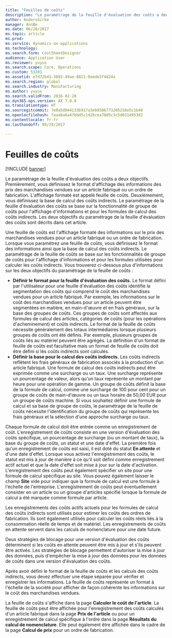 ```yaml
---
title: "Feuilles de coûts"
description: "Le paramétrage de la feuille d'évaluation des coûts a deux objectifs. Premièrement, vous définissez le format d'affichage des informations des prix des marchandises vendues sur un article fabriqué ou un ordre de fabrication. L'affichage formaté est appelé feuille de coûts. Deuxièmement, vous définissez la base de calcul des coûts indirects. Le paramétrage de la feuille d'évaluation des coûts se base sur la fonctionnalité de groupe de coûts pour l'affichage d'informations et pour les formules de calcul des coûts indirects. Les deux objectifs du paramétrage de la feuille d'évaluation des coûts sont décrits dans cet article."
author: AndersGirke
manager: AnnBe
ms.date: 06/20/2017
ms.topic: article
ms.prod: 
ms.service: dynamics-ax-applications
ms.technology: 
ms.search.form: CostSheetDesigner
audience: Application User
ms.reviewer: yuyus
ms.search.scope: Core, Operations
ms.custom: 53201
ms.assetid: e7d72b43-3892-49ae-8821-9eede3f4d24a
ms.search.region: global
ms.search.industry: Manufacturing
ms.author: yuyus
ms.search.validFrom: 2016-02-28
ms.dyn365.ops.version: AX 7.0.0
ms.translationtype: HT
ms.sourcegitcommit: 7e0a5d044133b917a3eb9386773205218e5c1b40
ms.openlocfilehash: 7aaa8a6a47bbd5c1d26cea7b05c3c5d031495382
ms.contentlocale: fr-fr
ms.lasthandoff: 09/29/2017

---
```


# <a name="costing-sheets"></a>Feuilles de coûts

[!INCLUDE [banner](../includes/banner.md)]

Le paramétrage de la feuille d'évaluation des coûts a deux objectifs. Premièrement, vous définissez le format d'affichage des informations des prix des marchandises vendues sur un article fabriqué ou un ordre de fabrication. L'affichage formaté est appelé feuille de coûts. Deuxièmement, vous définissez la base de calcul des coûts indirects. Le paramétrage de la feuille d'évaluation des coûts se base sur la fonctionnalité de groupe de coûts pour l'affichage d'informations et pour les formules de calcul des coûts indirects. Les deux objectifs du paramétrage de la feuille d'évaluation des coûts sont décrits dans cet article. 

Une feuille de coûts est l'affichage formaté des informations sur le prix des marchandises vendues pour un article fabriqué ou un ordre de fabrication. Lorsque vous paramétrez une feuille de coûts, vous définissez le format des informations ainsi que la base de calcul des coûts indirects. Le paramétrage de la feuille de coûts se base sur les fonctionnalités de groupe de coûts pour l'affichage d'informations et pour les formules utilisées pour calculer les coûts indirects. Vous trouverez ci-dessous plus d'informations sur les deux objectifs du paramétrage de la feuille de coûts :
-   **Définir le format pour la feuille d'évaluation des coûts.** Le format défini par l'utilisateur pour une feuille d'évaluation des coûts identifie la segmentation des coûts qui comprend le coût des marchandises vendues pour un article fabriqué. Par exemple, les informations sur le coût des marchandises vendues pour un article peuvent être segmentées en matière, en main-d'œuvre et en frais généraux, sur la base des groupes de coûts. Ces groupes de coûts sont affectés aux formules de calcul des articles, catégories de coûts (pour les opérations d'acheminement) et coûts indirects. Le format de la feuille de coûts nécessite généralement des totaux intermédiaires lorsque plusieurs groupes de coûts ont été définis. Par exemple, plusieurs groupes de coûts liés au matériel peuvent être agrégés. La définition d'un format de feuille de coûts est facultative mais un format de feuille de coûts doit être défini si lés coûts indirects sont calculés.
-   **Définir la base pour le calcul des coûts indirects.** Les coûts indirects reflètent les frais généraux de fabrication associés à la production d'un article fabriqué. Une formule de calcul des coûts indirects peut être exprimée comme une surcharge ou un taux. Une surcharge représente un pourcentage de valeur, alors qu'un taux représente un montant par heure pour une opération de gamme. Un groupe de coûts définit la base de la formule de calcul, comme une surcharge de 100 pour cent pour un groupe de coûts de main-d'œuvre ou un taux horaire de 50,00 EUR pour un groupe de coûts machine. Si vous souhaitez définir une formule de calcul et sa base de groupe de coûts, le paramétrage de la feuille de coûts nécessite l'identification du groupe de coûts qui représente les frais généraux et la sélection d'une approche surcharge ou taux.

Chaque formule de calcul doit être entrée comme un enregistrement de coût. L'enregistrement de coûts consiste en une version d'évaluation des coûts spécifique, un pourcentage de surcharge (ou un montant de taux), la base du groupe de coûts, un statut et une date d'effet. La première fois qu'un enregistrement de coûts est saisi, il est doté du statut **En attente** et d'une date d'effet. Lorsque vous activez l'enregistrement des coûts, le statut est mis à jour de manière à ce qu'il soit défini comme enregistrement actif actuel et que la date d'effet soit mise à jour sur la date d'activation. L'enregistrement des coûts peut également spécifier un site pour une formule de calcul spécifique au site. Vous pouvez également laisser le champ **Site** vide pour indiquer que la formule de calcul est une formule à l'échelle de l'entreprise. L'enregistrement de coûts peut éventuellement consister en un article ou un groupe d'articles spécifié lorsque la formule de calcul a été marquée comme formule par article. 

Les enregistrements des coûts actifs actuels pour les formules de calcul des coûts indirects sont utilisés pour estimer les coûts des ordres de fabrication. Ils sont également utilisés pour calculer les coûts réels liés à la consommation réelle de temps et de matériel. Les enregistrements de coûts en attente servent dans les calculs de nomenclature pour une date future. 

Deux stratégies de blocage pour une version d'évaluation des coûts déterminent si les coûts en attente peuvent être mis à jour et s'ils peuvent être activés. Les stratégies de blocage permettent d'autoriser la mise à jour des données, puis d'empêcher la mise à jour des données pour les données de coûts dans une version d'évaluation des coûts. 

Après avoir défini le format de la feuille de coûts et les calculs des coûts indirects, vous devez effectuer une étape séparée pour vérifier et enregistrer les informations. La feuille de coûts représente un format à l'échelle de la société pour afficher de façon cohérente les informations sur le coût des marchandises vendues. 

La feuille de coûts s'affiche dans la page **Calculer le coût de l'article**. La feuille de coûts peut être affichée pour l'enregistrement des coûts calculés d'un article fabriqué dans la page **Prix de l'article** ou pour un enregistrement de calcul spécifique à l'ordre dans la page **Résultats du calcul de nomenclature**. Elle peut également être affichée dans le cadre de la page **Calcul de prix** pour un ordre de fabrication.






